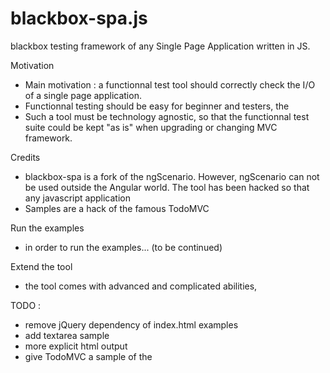blackbox-spa.js
===============

blackbox testing framework of any Single Page Application written in JS.

Motivation

- Main motivation : a functionnal test tool should correctly check the I/O of a single page application.
- Functionnal testing should be easy for beginner and testers, the
- Such a tool must be technology agnostic, so that the functionnal test suite could be kept "as is" when upgrading or changing MVC framework.

Credits

- blackbox-spa is a fork of the ngScenario. However, ngScenario can not be used outside the Angular world. The tool has been hacked so that any javascript application 
- Samples are a hack of the famous TodoMVC 

Run the examples

- in order to run the examples... (to be continued)

Extend the tool

- the tool comes with advanced and complicated abilities, 

TODO :

- remove jQuery dependency of index.html examples
- add textarea sample 
- more explicit html output
- give TodoMVC a sample of the 
